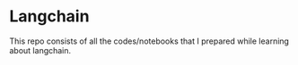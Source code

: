 # Langchain

This repo consists of all the codes/notebooks that I prepared while learning about langchain.

